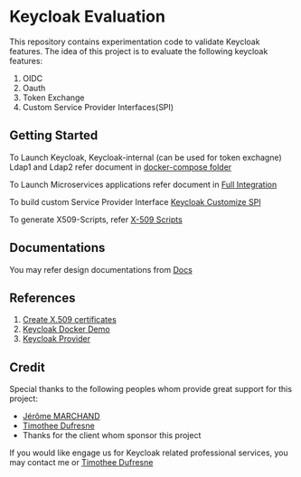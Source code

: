 # Keycloak Evaluation

This repository contains experimentation code to validate Keycloak features. The idea of this project is to 
evaluate the following keycloak features:
1. OIDC
2. Oauth
3. Token Exchange
4. Custom Service Provider Interfaces(SPI)

## Getting Started

To Launch Keycloak, Keycloak-internal (can be used for token exchagne) Ldap1 and Ldap2 refer document in [docker-compose folder](docker-compose/README.md)

To Launch Microservices applications refer document in [Full Integration](full-integation)

To build custom Service Provider Interface [Keycloak Customize SPI](keycloak-customize-ldap)

To generate X509-Scripts, refer [X-509 Scripts](x509-scripts/README.md)

## Documentations
You may refer design documentations from [Docs](docs) 


## References
1. [Create X.509 certificates](https://gist.github.com/dasniko/b1aa115fd9078372b03c7a9f7e9ec189)
2. [Keycloak Docker Demo](//github.com/thomasdarimont/keycloak-docker-demo)
3. [Keycloak Provider](https://github.com/keycloak/keycloak/blob/master/server-spi/src/main/java/org/keycloak/provider/Spi.java)

## Credit
Special thanks to the following peoples whom provide great support for this project:
* [Jérôme MARCHAND](https://github.com/jermarchand)
* [Timothee Dufresne](https://www.linkedin.com/in/timotheedufresne/)
* Thanks for the client whom sponsor this project

If you would like engage us for Keycloak related professional services, you may contact me or [Timothee Dufresne](https://www.linkedin.com/in/timotheedufresne/)

